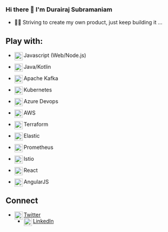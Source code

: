 ### Hi there 👋 I'm Durairaj Subramaniam

- 👷🏻‍ Striving to create my own product, just keep building it ...

## Play with:
- Javascript (Web/Node.js)<img align="left" alt="javascript" width="22px" src="https://cdn.jsdelivr.net/npm/simple-icons@v3/icons/javascript.svg"/>
- Java/Kotlin<img align="left" alt="android" width="22px" src="https://cdn.jsdelivr.net/npm/simple-icons@v3/icons/android.svg"/>

- Apache Kafka<img align="left" alt="android" width="22px" src="https://cdn.jsdelivr.net/npm/simple-icons@v3/icons/apachekafka.svg"/>

- Kubernetes<img align="left" alt="android" width="22px" src="https://cdn.jsdelivr.net/npm/simple-icons@v3/icons/kubernetes.svg"/>
- Azure Devops<img align="left" alt="android" width="22px" src="https://cdn.jsdelivr.net/npm/simple-icons@v3/icons/azuredevops.svg"/>
- AWS<img align="left" alt="android" width="22px" src="https://cdn.jsdelivr.net/npm/simple-icons@v3/icons/amazonaws.svg"/>
- Terraform<img align="left" alt="android" width="22px" src="https://cdn.jsdelivr.net/npm/simple-icons@v3/icons/terraform.svg"/>
- Elastic<img align="left" alt="android" width="22px" src="https://cdn.jsdelivr.net/npm/simple-icons@v3/icons/elastic.svg"/>
- Prometheus<img align="left" alt="android" width="22px" src="https://cdn.jsdelivr.net/npm/simple-icons@v3/icons/prometheus.svg"/>
- Istio <img align="left" alt="android" width="22px" src="https://istio.io/latest/img/istio-whitelogo-bluebackground-unframed.svg"/>

- React<img align="left" alt="android" width="22px" src="https://cdn.jsdelivr.net/npm/simple-icons@v3/icons/react.svg"/>
- AngularJS<img align="left" alt="android" width="22px" src="https://cdn.jsdelivr.net/npm/simple-icons@v3/icons/angularjs.svg"/>

## Connect

- [Twitter<img align="left" alt="xcodingwithalfian | Twitter" width="22px" src="https://cdn.jsdelivr.net/npm/simple-icons@v3/icons/twitter.svg"/>][twitter] 
- [LinkedIn<img align="left" alt="xcodingwithalfian | LinkedIn" width="22px" src="https://cdn.jsdelivr.net/npm/simple-icons@v3/icons/linkedin.svg"/>][linkedin] 

[twitter]: https://twitter.com/_Durairaj_
[linkedin]: https://linkedin.com/in/durairajsubramaniam
